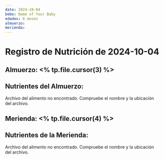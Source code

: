 ```yaml
---
date: 2024-10-04
bebe: Name of Your Baby
edades: 6 meses
almuerzo:
merienda:
---
```


# Registro de Nutrición de 2024-10-04

## Almuerzo: <% tp.file.cursor(3) %>

## Nutrientes del Almuerzo:

Archivo del alimento no encontrado. Compruebe el nombre y la ubicación del archivo.
## Merienda: <% tp.file.cursor(4) %>

## Nutrientes de la Merienda:

Archivo del alimento no encontrado. Compruebe el nombre y la ubicación del archivo.